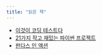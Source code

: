 ```yaml
---
title: "읽은 책"
---
```


- [이것이 코딩 테스트다](books/This_is_coding_test.md)
- [21가지 작고 재밌는 파이썬 프로젝트](books/tiny_python_project.md)
- [판다스 인 액션](books/pandas_in_action.md)
